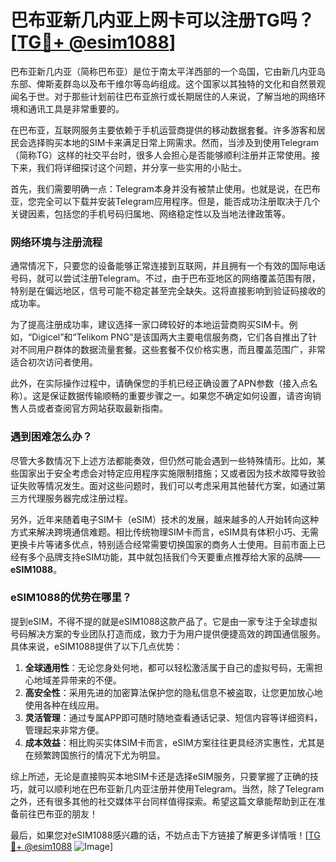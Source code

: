 # 巴布亚新几内亚上网卡可以注册TG吗？[[TG💪+ @esim1088](https://t.me/s/esim1088)]

巴布亚新几内亚（简称巴布亚）是位于南太平洋西部的一个岛国，它由新几内亚岛东部、俾斯麦群岛以及布干维尔等岛屿组成。这个国家以其独特的文化和自然景观闻名于世。对于那些计划前往巴布亚旅行或长期居住的人来说，了解当地的网络环境和通讯工具是非常重要的。

在巴布亚，互联网服务主要依赖于手机运营商提供的移动数据套餐。许多游客和居民会选择购买本地的SIM卡来满足日常上网需求。然而，当涉及到使用Telegram（简称TG）这样的社交平台时，很多人会担心是否能够顺利注册并正常使用。接下来，我们将详细探讨这个问题，并分享一些实用的小贴士。

首先，我们需要明确一点：Telegram本身并没有被禁止使用。也就是说，在巴布亚，您完全可以下载并安装Telegram应用程序。但是，能否成功注册取决于几个关键因素，包括您的手机号码归属地、网络稳定性以及当地法律政策等。

### 网络环境与注册流程

通常情况下，只要您的设备能够正常连接到互联网，并且拥有一个有效的国际电话号码，就可以尝试注册Telegram。不过，由于巴布亚地区的网络覆盖范围有限，特别是在偏远地区，信号可能不稳定甚至完全缺失。这将直接影响到验证码接收的成功率。

为了提高注册成功率，建议选择一家口碑较好的本地运营商购买SIM卡。例如，“Digicel”和“Telikom PNG”是该国两大主要电信服务商，它们各自推出了针对不同用户群体的数据流量套餐。这些套餐不仅价格实惠，而且覆盖范围广，非常适合初次访问者使用。

此外，在实际操作过程中，请确保您的手机已经正确设置了APN参数（接入点名称）。这是保证数据传输顺畅的重要步骤之一。如果您不确定如何设置，请咨询销售人员或者查阅官方网站获取最新指南。

### 遇到困难怎么办？

尽管大多数情况下上述方法都能奏效，但仍然可能会遇到一些特殊情形。比如，某些国家出于安全考虑会对特定应用程序实施限制措施；又或者因为技术故障导致验证失败等情况发生。面对这些问题时，我们可以考虑采用其他替代方案，如通过第三方代理服务器完成注册过程。

另外，近年来随着电子SIM卡（eSIM）技术的发展，越来越多的人开始转向这种方式来解决跨境通信难题。相比传统物理SIM卡而言，eSIM具有体积小巧、无需更换卡片等诸多优点，特别适合经常需要切换国家的商务人士使用。目前市面上已经有多个品牌支持eSIM功能，其中就包括我们今天要重点推荐给大家的品牌——**eSIM1088**。

### eSIM1088的优势在哪里？

提到eSIM，不得不提的就是eSIM1088这款产品了。它是由一家专注于全球虚拟号码解决方案的专业团队打造而成，致力于为用户提供便捷高效的跨国通信服务。具体来说，eSIM1088提供了以下几点优势：

1. **全球通用性**：无论您身处何地，都可以轻松激活属于自己的虚拟号码，无需担心地域差异带来的不便。
2. **高安全性**：采用先进的加密算法保护您的隐私信息不被盗取，让您更加放心地使用各种在线应用。
3. **灵活管理**：通过专属APP即可随时随地查看通话记录、短信内容等详细资料，管理起来非常方便。
4. **成本效益**：相比购买实体SIM卡而言，eSIM方案往往更具经济实惠性，尤其是在频繁跨国旅行的情况下尤为明显。

综上所述，无论是直接购买本地SIM卡还是选择eSIM服务，只要掌握了正确的技巧，就可以顺利地在巴布亚新几内亚注册并使用Telegram。当然，除了Telegram之外，还有很多其他的社交媒体平台同样值得探索。希望这篇文章能帮助到正在准备前往巴布亚的朋友！

最后，如果您对eSIM1088感兴趣的话，不妨点击下方链接了解更多详情哦！[[TG💪+ @esim1088](https://t.me/s/esim1088) ![Image](https://i.postimg.cc/4NQfJmqS/Snipaste-2025-05-13-00-14-12.png)]